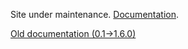 Site under maintenance. [Documentation](http://micca.readthedocs.io).




[Old documentation (0.1->1.6.0)](ftp://ftp.fmach.it/metagenomics/micca/olddocs/index.html)